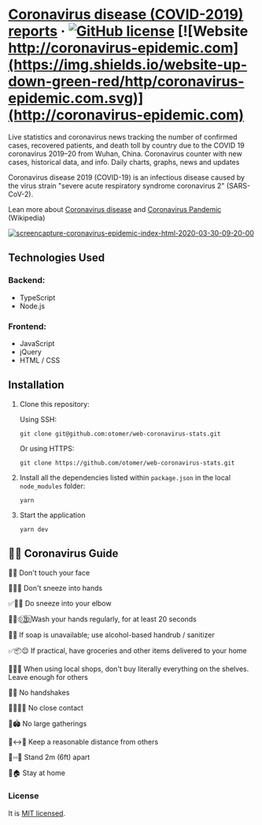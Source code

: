 # [Coronavirus disease (COVID-2019) reports](http://coronavirus-epidemic.com/) &middot; [![GitHub license](https://img.shields.io/badge/license-MIT-blue.svg)](https://github.com/otomer/web-coronavirus-stats/blob/master/LICENSE) [![Website http://coronavirus-epidemic.com](https://img.shields.io/website-up-down-green-red/http/coronavirus-epidemic.com.svg)](http://coronavirus-epidemic.com)

Live statistics and coronavirus news tracking the number of confirmed cases, recovered patients, and death toll by country due to the COVID 19 coronavirus 2019–20 from Wuhan, China. Coronavirus counter with new cases, historical data, and info. Daily charts, graphs, news and updates

Coronavirus disease 2019 (COVID-19) is an infectious disease caused by the virus strain "severe acute respiratory syndrome coronavirus 2" (SARS-CoV-2).

Lean more about
[Coronavirus disease](https://en.wikipedia.org/wiki/Coronavirus_disease_2019) and
[Coronavirus Pandemic](https://en.wikipedia.org/wiki/2019%E2%80%9320_coronavirus_pandemic) (Wikipedia)

<a href="https://ibb.co/x8D4NkP"><img src="https://i.ibb.co/S7PLzjW/screencapture-coronavirus-epidemic-index-html-2020-03-30-09-20-00.png" alt="screencapture-coronavirus-epidemic-index-html-2020-03-30-09-20-00" border="0"></a>


## Technologies Used

### Backend:

- TypeScript
- Node.js

### Frontend:

- JavaScript
- jQuery
- HTML / CSS

## Installation

1. Clone this repository:

   Using SSH:

   ```
   git clone git@github.com:otomer/web-coronavirus-stats.git
   ```

   Or using HTTPS:

   ```
   git clone https://github.com/otomer/web-coronavirus-stats.git
   ```

2) Install all the dependencies listed within `package.json` in the local `node_modules` folder:

   ```
   yarn
   ```

3) Start the application

   ```
   yarn dev
   ```

## 🦠😷 Coronavirus Guide

🚫🤦 Don't touch your face

🚫🤧🤲 Don't sneeze into hands

✅🤧💪 Do sneeze into your elbow

🧼👏⏲2⃣0⃣  Wash your hands regularly, for at least 20 seconds

🧴🤲 If soap is unavailable; use alcohol-based handrub / sanitizer

✅📦😌 If practical, have groceries and other items delivered to your home

🚫🛒😡 When using local shops, don't buy literally everything on the shelves. Leave enough for others 

🚫🤝 No handshakes

🚫🧑‍🤝‍🧑 No close contact

🚫🏟 No large gatherings

🧍↔🧍 Keep a reasonable distance from others

🧍▫▫🧍 Stand 2m (6ft) apart

🧍🏠 Stay at home

### License

It is [MIT licensed](./LICENSE).
